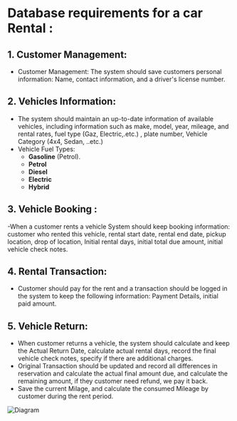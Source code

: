# Database requirements for a  car Rental :

## 1. Customer Management:

- Customer Management: The system should save customers
personal information: Name, contact information, and a
driver's license number. 

## 2. Vehicles Information:

- The system should maintain an up-to-date information of
available vehicles, including information such as make,
model, year, mileage, and rental rates, fuel type (Gaz,
Electric,.etc.) , plate number, Vehicle Category (4x4,
Sedan, ..etc.)
- Vehicle Fuel Types:
    - **Gasoline** (Petrol). 
    - **Petrol**
    - **Diesel**
    - **Electric**
    - **Hybrid**
## 3. Vehicle Booking : 

-When a customer rents a vehicle System should keep booking
information: customer who rented this vehicle, rental
start date, rental end date, pickup location, drop of
location, Initial rental days, initial total due amount,
initial vehicle check notes.

## 4.  Rental Transaction:
- Customer should pay for the rent and a transaction should
be logged in the system to keep the following information:
Payment Details, initial paid amount. 

## 5. Vehicle Return: 
- When customer returns a vehicle, the system should
calculate and keep the Actual Return Date, calculate
actual rental days, record the final vehicle check notes,
specify if there are additional charges.
- Original Transaction should be updated and record all
differences in reservation and calculate the actual final
amount due, and calculate the remaining amount, if they
customer need refund, we pay it back.
- Save the current Milage, and calculate the consumed
Mileage by customer during the rent period.


<img src="club-diagram.png" alt="Diagram" loading="lazy">